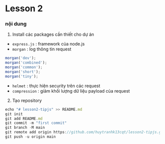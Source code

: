 # Lesson 2

### nội dung

1. Install các packages cần thiết cho dự án

- `express.js` : framework của node.js
- `morgan` : log thông tin request

```js
morgan('dev');
morgan('combined');
morgan('common');
morgan('short');
morgan('tiny');
```

- `helmet` : thực hiện security trên các request
- `compression` : giảm khối lượng dữ liệu payload của request

2. Tạo repository

```js
echo "# lesson2-tipjs" >> README.md
git init
git add README.md
git commit -m "first commit"
git branch -M main
git remote add origin https://github.com/huytranhk13cqt/lesson2-tipjs.git
git push -u origin main
```
